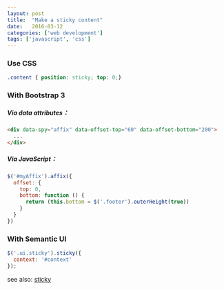 ```yaml
---
layout: post
title:  "Make a sticky content"
date:   2016-03-12
categories: ['web development']
tags: ['javascript', 'css']
---
```


### Use CSS

```css
.content { position: sticky; top: 0;}
```

### With Bootstrap 3

##### Via data attributes：

```html
<div data-spy="affix" data-offset-top="60" data-offset-bottom="200">
  ...
</div>
```

##### Via JavaScript：

```js
$('#myAffix').affix({
  offset: {
    top: 0,
    bottom: function () {
      return (this.bottom = $('.footer').outerHeight(true))
    }
  }
})
```

### With Semantic UI

```js
$('.ui.sticky').sticky({
  context: '#context'
});
```

see also: [sticky](https://github.com/garand/sticky)
